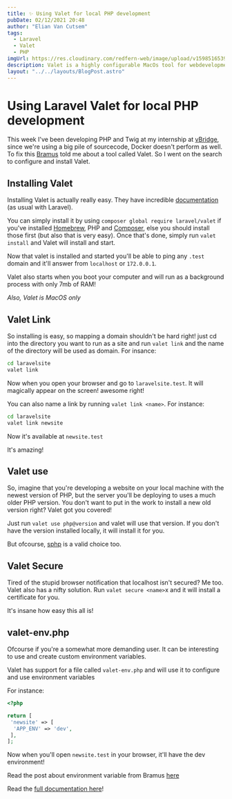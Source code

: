 ```yaml
---
title: ✨ Using Valet for local PHP development
pubDate: 02/12/2021 20:48
author: "Elian Van Cutsem"
tags:
  - Laravel
  - Valet
  - PHP
imgUrl: https://res.cloudinary.com/redfern-web/image/upload/v1598516539/redfern-dev/png/valet.png
description: Valet is a highly configurable MacOs tool for webdevelopment running in the background
layout: "../../layouts/BlogPost.astro"
---
```


# Using Laravel Valet for local PHP development

This week I've been developing PHP and Twig at my internship at [vBridge](https://vbridge.eu), since we're using a big pile of sourcecode, Docker doesn't perform as well. To fix this [Bramus](https://www.bram.us) told me about a tool called Valet. So I went on the search to configure and install Valet.

## Installing Valet

Installing Valet is actually really easy. They have incredible [documentation](https://laravel.com/docs/master/valet) (as usual with Laravel).

You can simply install it by using `composer global require laravel/valet` if you've installed [Homebrew](https://brew.sh/), PHP and [Composer](https://getcomposer.org/), else you should install those first (but also that is very easy). Once that's done, simply run `valet install` and Valet will install and start.

Now that valet is installed and started you'll be able to ping any `.test` domain and it'll answer from `localhost` or `172.0.0.1`.

Valet also starts when you boot your computer and will run as a background process with only 7mb of RAM!

_Also, Valet is MacOS only_

## Valet Link

So installing is easy, so mapping a domain shouldn't be hard right! just cd into the directory you want to run as a site and run `valet link` and the name of the directory will be used as domain. For insance:

```bash
cd laravelsite
valet link
```

Now when you open your browser and go to `laravelsite.test`. It will magically appear on the screen! awesome right!

You can also name a link by running `valet link <name>`. For instance:

```bash
cd laravelsite
valet link newsite
```

Now it's available at `newsite.test`

It's amazing!

## Valet use

So, imagine that you're developing a website on your local machine with the newest version of PHP, but the server you'll be deploying to uses a much older PHP version. You don't want to put in the work to install a new old version right? Valet got you covered!

Just run `valet use php@version` and valet will use that version. If you don't have the version installed locally, it will install it for you.

But ofcourse, [sphp](https://github.com/sgotre/sphp-osx) is a valid choice too.

## Valet Secure

Tired of the stupid browser notification that localhost isn't secured? Me too. Valet also has a nifty solution. Run `valet secure <name>`x and it will install a certificate for you.

It's insane how easy this all is!

## valet-env.php

Ofcourse if you're a somewhat more demanding user. It can be interesting to use and create custom environment variables.

Valet has support for a file called `valet-env.php` and will use it to configure and use environment variables

For instance:

```php
<?php

return [
 'newsite' => [
  'APP_ENV' => 'dev',
 ],
];
```

Now when you'll open `newsite.test` in your browser, it'll have the dev environment!

Read the post about environment variable from Bramus [here](https://www.bram.us/2019/01/17/laravel-valet-environment-variables/)

Read the [full documentation here](https://laravel.com/docs/master/valet)!
